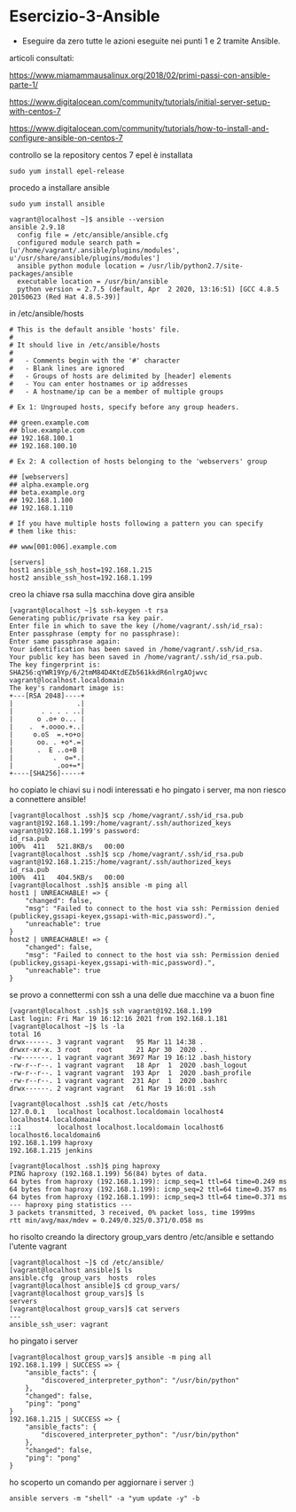 # Esercizio-3-Ansible

- Eseguire da zero tutte le azioni eseguite nei punti 1 e 2 tramite Ansible. 


articoli consultati:

https://www.miamammausalinux.org/2018/02/primi-passi-con-ansible-parte-1/

https://www.digitalocean.com/community/tutorials/initial-server-setup-with-centos-7

https://www.digitalocean.com/community/tutorials/how-to-install-and-configure-ansible-on-centos-7



controllo se la repository centos 7 epel è installata

```
sudo yum install epel-release
```

procedo a installare ansible

```
sudo yum install ansible
```


```
vagrant@localhost ~]$ ansible --version
ansible 2.9.18
  config file = /etc/ansible/ansible.cfg
  configured module search path = [u'/home/vagrant/.ansible/plugins/modules', u'/usr/share/ansible/plugins/modules']
  ansible python module location = /usr/lib/python2.7/site-packages/ansible
  executable location = /usr/bin/ansible
  python version = 2.7.5 (default, Apr  2 2020, 13:16:51) [GCC 4.8.5 20150623 (Red Hat 4.8.5-39)]

```

in /etc/ansible/hosts

``` 
# This is the default ansible 'hosts' file.
#
# It should live in /etc/ansible/hosts
#
#   - Comments begin with the '#' character
#   - Blank lines are ignored
#   - Groups of hosts are delimited by [header] elements
#   - You can enter hostnames or ip addresses
#   - A hostname/ip can be a member of multiple groups

# Ex 1: Ungrouped hosts, specify before any group headers.

## green.example.com
## blue.example.com
## 192.168.100.1
## 192.168.100.10

# Ex 2: A collection of hosts belonging to the 'webservers' group

## [webservers]
## alpha.example.org
## beta.example.org
## 192.168.1.100
## 192.168.1.110

# If you have multiple hosts following a pattern you can specify
# them like this:

## www[001:006].example.com

[servers]
host1 ansible_ssh_host=192.168.1.215
host2 ansible_ssh_host=192.168.1.199

```

creo la chiave rsa sulla macchina dove gira ansible

```
[vagrant@localhost ~]$ ssh-keygen -t rsa
Generating public/private rsa key pair.
Enter file in which to save the key (/home/vagrant/.ssh/id_rsa):     
Enter passphrase (empty for no passphrase): 
Enter same passphrase again: 
Your identification has been saved in /home/vagrant/.ssh/id_rsa.
Your public key has been saved in /home/vagrant/.ssh/id_rsa.pub.
The key fingerprint is:
SHA256:qYWR19Yp/6/2tmM84D4KtdEZb561kkdR6nlrgAOjwvc vagrant@localhost.localdomain
The key's randomart image is:
+---[RSA 2048]----+
|                .|
|       . . . . ..|
|      o .o+ o... |
|    .  +.oooo.+..|
|     o.oS  =.+o+o|
|      oo. . +o*.=|
|      .  E ..o+B |
|          .  o=*.|
|           .oo+=*|
+----[SHA256]-----+
```

ho copiato le chiavi su i nodi interessati e ho pingato i server, ma non riesco a connettere ansible!
```
[vagrant@localhost .ssh]$ scp /home/vagrant/.ssh/id_rsa.pub vagrant@192.168.1.199:/home/vagrant/.ssh/authorized_keys
vagrant@192.168.1.199's password: 
id_rsa.pub                                                                                                                            100%  411   521.8KB/s   00:00    
[vagrant@localhost .ssh]$ scp /home/vagrant/.ssh/id_rsa.pub vagrant@192.168.1.215:/home/vagrant/.ssh/authorized_keys
id_rsa.pub                                                                                                                            100%  411   404.5KB/s   00:00    
[vagrant@localhost .ssh]$ ansible -m ping all
host1 | UNREACHABLE! => {
    "changed": false, 
    "msg": "Failed to connect to the host via ssh: Permission denied (publickey,gssapi-keyex,gssapi-with-mic,password).", 
    "unreachable": true
}
host2 | UNREACHABLE! => {
    "changed": false, 
    "msg": "Failed to connect to the host via ssh: Permission denied (publickey,gssapi-keyex,gssapi-with-mic,password).", 
    "unreachable": true
}

```

se provo a connettermi con ssh a una delle due macchine va a buon fine

```
[vagrant@localhost .ssh]$ ssh vagrant@192.168.1.199
Last login: Fri Mar 19 16:12:16 2021 from 192.168.1.181
[vagrant@localhost ~]$ ls -la
total 16
drwx------. 3 vagrant vagrant   95 Mar 11 14:38 .
drwxr-xr-x. 3 root    root      21 Apr 30  2020 ..
-rw-------. 1 vagrant vagrant 3697 Mar 19 16:12 .bash_history
-rw-r--r--. 1 vagrant vagrant   18 Apr  1  2020 .bash_logout
-rw-r--r--. 1 vagrant vagrant  193 Apr  1  2020 .bash_profile
-rw-r--r--. 1 vagrant vagrant  231 Apr  1  2020 .bashrc
drwx------. 2 vagrant vagrant   61 Mar 19 16:01 .ssh
```


```
[vagrant@localhost .ssh]$ cat /etc/hosts
127.0.0.1   localhost localhost.localdomain localhost4 localhost4.localdomain4
::1         localhost localhost.localdomain localhost6 localhost6.localdomain6
192.168.1.199 haproxy
192.168.1.215 jenkins

[vagrant@localhost .ssh]$ ping haproxy
PING haproxy (192.168.1.199) 56(84) bytes of data.
64 bytes from haproxy (192.168.1.199): icmp_seq=1 ttl=64 time=0.249 ms
64 bytes from haproxy (192.168.1.199): icmp_seq=2 ttl=64 time=0.357 ms
64 bytes from haproxy (192.168.1.199): icmp_seq=3 ttl=64 time=0.371 ms
--- haproxy ping statistics ---
3 packets transmitted, 3 received, 0% packet loss, time 1999ms
rtt min/avg/max/mdev = 0.249/0.325/0.371/0.058 ms

```

ho risolto creando la directory group_vars dentro /etc/ansible e settando l'utente vagrant
```
[vagrant@localhost ~]$ cd /etc/ansible/
[vagrant@localhost ansible]$ ls
ansible.cfg  group_vars  hosts  roles
[vagrant@localhost ansible]$ cd group_vars/
[vagrant@localhost group_vars]$ ls
servers
[vagrant@localhost group_vars]$ cat servers 
---
ansible_ssh_user: vagrant

```

ho pingato i server

```
[vagrant@localhost group_vars]$ ansible -m ping all
192.168.1.199 | SUCCESS => {
    "ansible_facts": {
        "discovered_interpreter_python": "/usr/bin/python"
    }, 
    "changed": false, 
    "ping": "pong"
}
192.168.1.215 | SUCCESS => {
    "ansible_facts": {
        "discovered_interpreter_python": "/usr/bin/python"
    }, 
    "changed": false, 
    "ping": "pong"
}
```

ho scoperto un comando per aggiornare i server :)
```
ansible servers -m "shell" -a "yum update -y" -b

```




